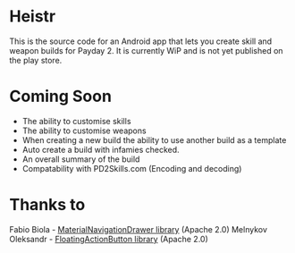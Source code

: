 # Heistr
This is the source code for an Android app that lets you create skill and weapon builds for Payday 2.
It is currently WiP and is not yet published on the play store.

# Coming Soon
 - The ability to customise skills
 - The ability to customise weapons
 - When creating a new build the ability to use another build as a template
 - Auto create a build with infamies checked.
 - An overall summary of the build
 - Compatability with PD2Skills.com (Encoding and decoding)

# Thanks to
Fabio Biola - [MaterialNavigationDrawer library](https://github.com/neokree/MaterialNavigationDrawer) (Apache 2.0)
Melnykov Oleksandr - [FloatingActionButton library](https://github.com/makovkastar/FloatingActionButton) (Apache 2.0)
